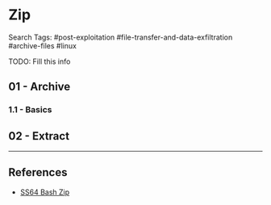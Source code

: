 # Zip

Search Tags: #post-exploitation #file-transfer-and-data-exfiltration #archive-files #linux

TODO: Fill this info

## 01 - Archive

### 1.1 - Basics

## 02 - Extract

---
## References

- [SS64 Bash Zip](https://ss64.com/bash/zip.html)